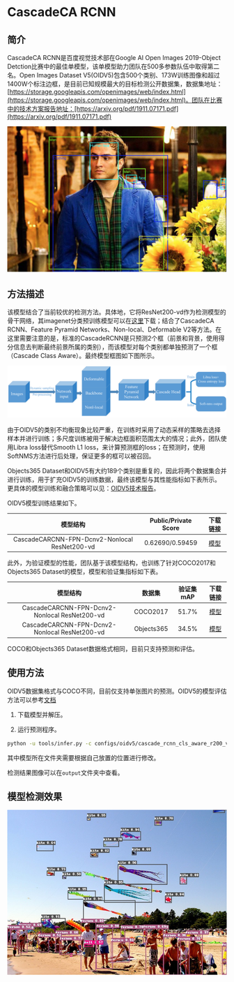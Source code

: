 # CascadeCA RCNN
## 简介
CascadeCA RCNN是百度视觉技术部在Google AI Open Images 2019-Object Detction比赛中的最佳单模型，该单模型助力团队在500多参数队伍中取得第二名。Open Images Dataset V5(OIDV5)包含500个类别、173W训练图像和超过1400W个标注边框，是目前已知规模最大的目标检测公开数据集，数据集地址：[https://storage.googleapis.com/openimages/web/index.html](https://storage.googleapis.com/openimages/web/index.html)。团队在比赛中的技术方案报告地址：[https://arxiv.org/pdf/1911.07171.pdf](https://arxiv.org/pdf/1911.07171.pdf)

![](../images/oidv5_gt.png)

## 方法描述
该模型结合了当前较优的检测方法。具体地，它将ResNet200-vd作为检测模型的骨干网络，其imagenet分类预训练模型可以在[这里](https://github.com/PaddlePaddle/models/blob/develop/PaddleCV/image_classification/README_en.md)下载；结合了CascadeCA RCNN、Feature Pyramid Networks、Non-local、Deformable V2等方法。在这里需要注意的是，标准的CascadeRCNN是只预测2个框（前景和背景，使用得分信息去判断最终前景所属的类别），而该模型对每个类别都单独预测了一个框（Cascade Class Aware）。最终模型框图如下图所示。

![](../images/oidv5_model_framework.png)


由于OIDV5的类别不均衡现象比较严重，在训练时采用了动态采样的策略去选择样本并进行训练；多尺度训练被用于解决边框面积范围太大的情况；此外，团队使用Libra loss替代Smooth L1 loss，来计算预测框的loss；在预测时，使用SoftNMS方法进行后处理，保证更多的框可以被召回。

Objects365 Dataset和OIDV5有大约189个类别是重复的，因此将两个数据集合并进行训练，用于扩充OIDV5的训练数据，最终该模型与其性能指标如下表所示。更具体的模型训练和融合策略可以见：[OIDV5技术报告](https://arxiv.org/pdf/1911.07171.pdf)。

OIDV5模型训练结果如下。


|        模型结构         | Public/Private Score |                           下载链接                           |
| :-----------------: | :--------: | :----------------------------------------------------------: |
| CascadeCARCNN-FPN-Dcnv2-Nonlocal ResNet200-vd |    0.62690/0.59459    | [模型](https://paddlemodels.bj.bcebos.com/object_detection/oidv5_cascade_rcnn_cls_aware_r200_vd_fpn_dcnv2_nonlocal_softnms.tar) |


此外，为验证模型的性能，团队基于该模型结构，也训练了针对COCO2017和Objects365 Dataset的模型，模型和验证集指标如下表。

|        模型结构         | 数据集 |  验证集mAP |                           下载链接                           |
| :-----------------: | :--------: | :--------: | :----------------------------------------------------------: |
| CascadeCARCNN-FPN-Dcnv2-Nonlocal ResNet200-vd | COCO2017 |    51.7%    | [模型](https://paddlemodels.bj.bcebos.com/object_detection/cascade_rcnn_cls_aware_r200_vd_fpn_dcnv2_nonlocal_softnms.tar) |
| CascadeCARCNN-FPN-Dcnv2-Nonlocal ResNet200-vd | Objects365 |    34.5%    | [模型](https://paddlemodels.bj.bcebos.com/object_detection/obj365_cascade_rcnn_cls_aware_r200_vd_fpn_dcnv2_nonlocal_softnms.tar) |

COCO和Objects365 Dataset数据格式相同，目前只支持预测和评估。

## 使用方法

OIDV5数据集格式与COCO不同，目前仅支持单张图片的预测。OIDV5的模型评估方法可以参考[文档](https://github.com/tensorflow/models/blob/master/research/object_detection/g3doc/challenge_evaluation.md.md)

1. 下载模型并解压。

2. 运行预测程序。

```bash
python -u tools/infer.py -c configs/oidv5/cascade_rcnn_cls_aware_r200_vd_fpn_dcnv2_nonlocal_softnms.yml -o weights=./oidv5_cascade_rcnn_cls_aware_r200_vd_fpn_dcnv2_nonlocal_softnms/ --infer_img=demo/000000570688.jpg
```

其中模型所在文件夹需要根据自己放置的位置进行修改。

检测结果图像可以在`output`文件夹中查看。

## 模型检测效果

![](../images/oidv5_pred.jpg)
